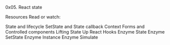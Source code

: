 0x05. React state

Resources
Read or watch:

State and lifecycle
SetState and State callback
Context
Forms and Controlled components
Lifting State Up
React Hooks
Enzyme State
Enzyme SetState
Enzyme Instance
Enzyme Simulate